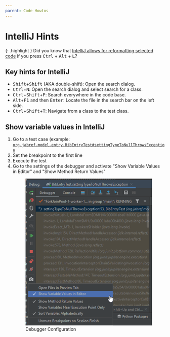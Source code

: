 ```yaml
---
parent: Code Howtos
---
```


# IntelliJ Hints

{: .highlight }
Did you know that [IntelliJ allows for reformatting selected code](https://www.jetbrains.com/help/idea/reformat-and-rearrange-code.html#reformat\_code) if you press <kbd>Ctrl</kbd> + <kbd>Alt</kbd> + <kbd>L</kbd>?

## Key hints for IntelliJ

* <kbd>Shift</kbd>+<kbd>Shift</kbd> (AKA double-shift): Open the search dialog.
* <kbd>Ctrl</kbd>+<kbd>N</kbd>: Open the search dialog and select search for a class.
* <kbd>Ctrl</kbd>+<kbd>Shift</kbd>+<kbd>F</kbd>: Search everywhere in the code base.
* <kbd>Alt</kbd>+<kbd>F1</kbd> and then <kbd>Enter</kbd>: Locate the file in the search bar on the left side.
* <kbd>Ctrl</kbd>+<kbd>Shift</kbd>+<kbd>T</kbd>: Navigate from a class to the test class.

## Show variable values in IntelliJ

1. Go to a test case (example: [`org.jabref.model.entry.BibEntryTest#settingTypeToNullThrowsException`](https://github.com/JabRef/jabref/blob/refine-intellij-howto/src/test/java/org/jabref/model/entry/BibEntryTest.java#L52-L52)
2. Set the breakpoint to the first line
3. Execute the test
4. Go to the settings of the debugger and activate "Show Variable Values in Editor" and "Show Method Return Values"
   <figure>
     <img src="intellij-debugger-configuration.png" alt="Debugger Configuration">
     <figcaption>Debugger Configuration</figcaption>
   </figure>

<!-- markdownlint-disable-file MD033 -->
